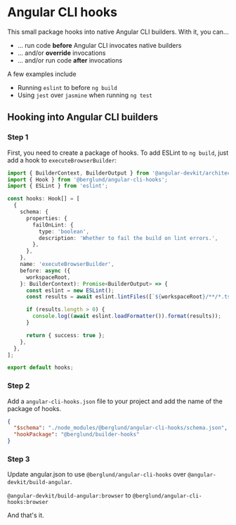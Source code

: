 # Angular CLI hooks

This small package hooks into native Angular CLI builders. With it, you can...

- ... run code **before** Angular CLI invocates native builders
- ... and/or **override** invocations
- ... and/or run code **after** invocations

A few examples include

- Running `eslint` to before `ng build`
- Using `jest` over `jasmine` when running `ng test`

## Hooking into Angular CLI builders

### Step 1

First, you need to create a package of hooks. To add ESLint to `ng build`, just add a hook to `executeBrowserBuilder`:

```typescript
import { BuilderContext, BuilderOutput } from '@angular-devkit/architect';
import { Hook } from '@berglund/angular-cli-hooks';
import { ESLint } from 'eslint';

const hooks: Hook[] = [
  {
    schema: {
      properties: {
        failOnLint: {
          type: 'boolean',
          description: 'Whether to fail the build on lint errors.',
        },
      },
    },
    name: 'executeBrowserBuilder',
    before: async ({
      workspaceRoot,
    }: BuilderContext): Promise<BuilderOutput> => {
      const eslint = new ESLint();
      const results = await eslint.lintFiles([`${workspaceRoot}/**/*.ts`]);

      if (results.length > 0) {
        console.log((await eslint.loadFormatter()).format(results));
      }

      return { success: true };
    },
  },
];

export default hooks;
```

### Step 2

Add a `angular-cli-hooks.json` file to your project and add the name of the package of hooks.

```json
{
  "$schema": "./node_modules/@berglund/angular-cli-hooks/schema.json",
  "hookPackage": "@berglund/builder-hooks"
}
```

### Step 3

Update angular.json to use `@berglund/angular-cli-hooks` over `@angular-devkit/build-angular`.

`@angular-devkit/build-angular:browser` to
`@berglund/angular-cli-hooks:browser`

And that's it.
